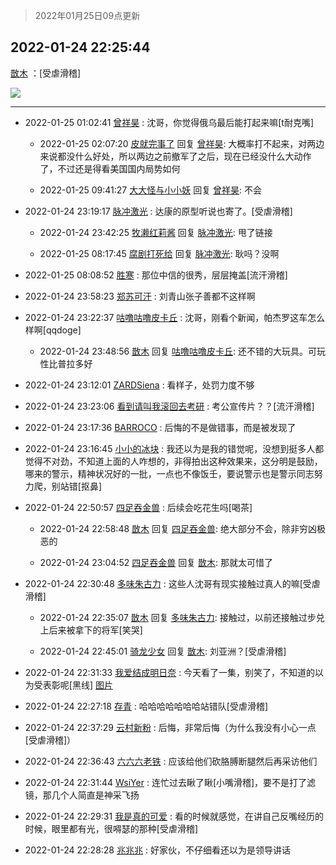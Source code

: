 > 2022年01月25日09点更新
<link rel="stylesheet" href="https://cdn.jsdelivr.net/gh/taotie6/sampleJSON@main/css/photo_show.css">
<meta name="referrer" content="no-referrer" />


 ## 2022-01-24 22:25:44 

 [㪚木](https://www.coolapk.com/feed/33070564?shareKey=ODg5MmRlZDdiNmI0NjFlZWJlYWQ~) ：[受虐滑稽] 

<div class="album">
<img class="img-item" src="http://image.coolapk.com/feed/2022/0124/22/1081091_02c4a5a5_4343_7835_545@720x1429.jpeg" />
</div>

 ------- 

- 2022-01-25 01:02:41 [曾祥昊](uid=6695078) : 沈哥，你觉得俄乌最后能打起来嘛[t耐克嘴] 

    - 2022-01-25 02:07:20 [皮就完事了](uid=1485758) 回复 [曾祥昊](uid=6695078): 大概率打不起来，对两边来说都没什么好处，所以两边之前撤军了之后，现在已经没什么大动作了，不过还是得看美国国内局势如何 

    - 2022-01-25 09:41:27 [大大怪与小小妖](uid=990641) 回复 [曾祥昊](uid=6695078): 不会 

- 2022-01-24 23:19:17 [脉冲激光](uid=1825566) : 达康的原型听说也寄了。[受虐滑稽] 

    - 2022-01-24 23:42:25 [牧濑红莉酱](uid=940838) 回复 [脉冲激光](uid=1825566): 甩了链接 

    - 2022-01-25 08:17:45 [腐剧打死给](uid=1391153) 回复 [脉冲激光](uid=1825566): 耿吗？没啊 

- 2022-01-25 08:08:52 [胜寒](uid=621479) : 那位中信的很秀，层层掩盖[流汗滑稽] 

- 2022-01-24 23:58:23 [郑苏可汗](uid=678781) : 刘青山张子善都不这样啊 

- 2022-01-24 23:22:37 [咕噜咕噜皮卡丘](uid=3531276) : 沈哥，刚看个新闻，帕杰罗这车怎么样啊[qqdoge] 

    - 2022-01-24 23:48:56 [㪚木](uid=1081091) 回复 [咕噜咕噜皮卡丘](uid=3531276): 还不错的大玩具。可玩性比普拉多好 

- 2022-01-24 23:12:01 [ZARDSiena](uid=2464937) : 看样子，处罚力度不够 

- 2022-01-24 23:23:06 [看到请叫我滚回去考研](uid=3241499) : 考公宣传片？？[流汗滑稽] 

- 2022-01-24 23:17:36 [BARROCO](uid=838399) : 后悔的不是做错事，而是被发现了 

- 2022-01-24 23:16:45 [小小的冰块](uid=1699943) : 我还以为是我的错觉呢，没想到挺多人都觉得不对劲，不知道上面的人咋想的，非得拍出这种效果来，这分明是鼓励，哪来的警示，精神状况好的一批，一点也不像饭壬，要说警示也是警示同志努力爬，别站错[抠鼻] 

- 2022-01-24 22:50:57 [四足吞金兽](uid=2416312) : 后续会吃花生吗[喝茶] 

    - 2022-01-24 22:58:48 [㪚木](uid=1081091) 回复 [四足吞金兽](uid=2416312): 绝大部分不会，除非穷凶极恶的 

    - 2022-01-24 23:04:52 [四足吞金兽](uid=2416312) 回复 [㪚木](uid=1081091): 那就太可惜了 

- 2022-01-24 22:30:48 [多味朱古力](uid=1614110) : 这些人沈哥有现实接触过真人的嘛[受虐滑稽] 

    - 2022-01-24 22:35:07 [㪚木](uid=1081091) 回复 [多味朱古力](uid=1614110): 接触过，以前还接触过步兑上后来被拿下的将军[笑哭] 

    - 2022-01-24 22:45:01 [骑龙少女](uid=2934362) 回复 [㪚木](uid=1081091): 刘亚洲？[受虐滑稽] 

- 2022-01-24 22:31:33 [我爱结成明日奈](uid=1772977) : 今天看了一集，别笑了，不知道的以为受表彰呢[黑线] [图片](http://image.coolapk.com/feed/2022/0124/22/1772977_1159dc68_4692_3637_600@2400x1080.jpeg)

- 2022-01-24 22:27:18 [存青](uid=1006954) : 哈哈哈哈哈哈哈站错队[受虐滑稽] 

- 2022-01-24 22:37:29 [云村新粉](uid=809098) : 后悔，非常后悔（为什么我没有小心一点[受虐滑稽]） 

- 2022-01-24 22:36:43 [六六六老铁](uid=1165265) : 应该给他们砍胳膊断腿然后再采访他们 

- 2022-01-24 22:31:44 [WsiYer](uid=3832235) : 连忙过去瞅了瞅[小嘴滑稽]，要不是打了滤镜，那几个人简直是神采飞扬 

- 2022-01-24 22:29:31 [我是真的可爱](uid=731138) : 看的时候就感觉，在讲自己反嘴经历的时候，眼里都有光，很嘚瑟的那种[受虐滑稽] 

- 2022-01-24 22:28:28 [兆兆兆](uid=3389065) : 好家伙，不仔细看还以为是领导讲话 

